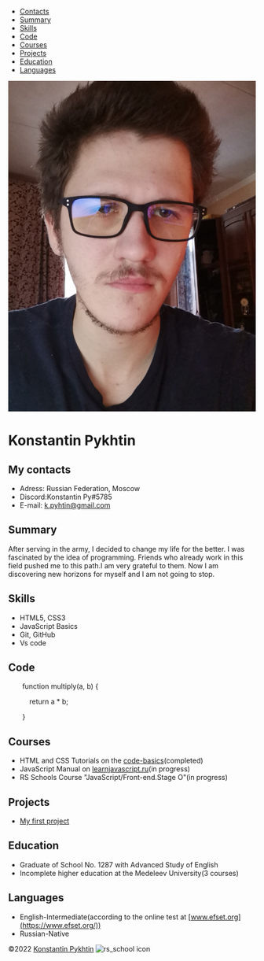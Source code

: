 - [Contacts](#contacts)
- [Summary](#summary)
- [Skills](#skills)
- [Code](#code)
- [Courses](#courses)
- [Projects](#projects)
- [Education](#education)
- [Languages](#languages)

![avatar](./assets/image1.jpg) 
# **Konstantin Pykhtin**
## **My contacts**
- Adress: Russian Federation, Moscow
- Discord:Konstantin Py#5785
- E-mail: <k.pyhtin@gmail.com>
## **Summary**
After serving in the army, I decided to change my life for the better. I was fascinated by the idea of programming. Friends who already work in this field pushed me to this path.I am very grateful to them. Now I am discovering new horizons for myself and I am not going to stop. 
## **Skills**
- HTML5, CSS3
- JavaScript Basics
- Git, GitHub
- Vs code
## **Code**


`    `function multiply(a, b) {

`      `return a \* b;

`    `}




## **Courses**
- HTML and CSS Tutorials on the [code-basics](https://ru.code-basics.com/)(completed)
- JavaScript Manual on [learnjavascript.ru](https://learn.javascript.ru/)(in progress)
- RS Schools Course "JavaScript/Front-end.Stage O"(in progress)
## **Projects**
- [My first project](https://github.com/KonstantinPy/rsschool-cv)
## **Education**
- Graduate of School No. 1287 with Advanced Study of English 
- Incomplete higher education at the Medeleev University(3 courses) 
## **Languages**
- English-Intermediate(according to the online test at [www.efset.org](https://www.efset.org/)) 
- Russian-Native 

©2022 [Konstantin Pykhtin](https://github.com/KonstantinPy) ![rs\_school icon](./assets/rs_school_js.ico)[ ](https://rs.school/js/)